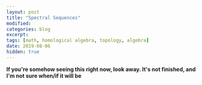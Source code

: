```yaml
---
layout: post
title: "Spectral Sequences"
modified:
categories: blog
excerpt:
tags: [math, homological algebra, topology, algebra]
date: 2019-08-06
hidden: true
---
```


<b>If you're somehow seeing this right now, look away. It's not finished, and I'm not sure when/if it will be</b>
